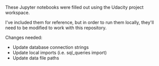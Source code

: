 These Jupyter notebooks were filled out using the Udacity project workspace.

I've included them for reference, but in order to run them locally, they'll need to be
modified to work with this repository.

Changes needed:

- Update database connection strings
- Update local imports (i.e. sql_queries import)
- Update data file paths
